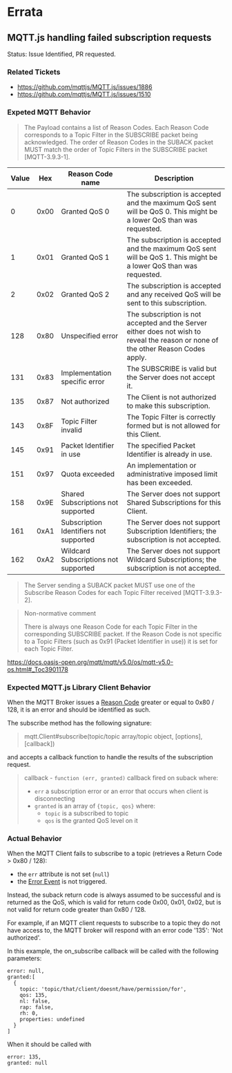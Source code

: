 # Errata

## MQTT.js handling failed subscription requests

Status: Issue Identified, PR requested.

### Related Tickets

- https://github.com/mqttjs/MQTT.js/issues/1886
- https://github.com/mqttjs/MQTT.js/issues/1510

### Expeted MQTT Behavior

> The Payload contains a list of Reason Codes. Each Reason Code corresponds to a Topic Filter in the SUBSCRIBE packet being acknowledged. The order of Reason Codes in the SUBACK packet MUST match the order of Topic Filters in the SUBSCRIBE packet [MQTT-3.9.3-1].

|Value|Hex|Reason Code name|Description|
|--- |--- |--- |--- |
|0|0x00|Granted QoS 0|The subscription is accepted and the maximum QoS sent will be QoS 0. This might be a lower QoS than was requested.|
|1|0x01|Granted QoS 1|The subscription is accepted and the maximum QoS sent will be QoS 1. This might be a lower QoS than was requested.|
|2|0x02|Granted QoS 2|The subscription is accepted and any received QoS will be sent to this subscription.|
|128|0x80|Unspecified error|The subscription is not accepted and the Server either does not wish to reveal the reason or none of the other Reason Codes apply.|
|131|0x83|Implementation specific error|The SUBSCRIBE is valid but the Server does not accept it.|
|135|0x87|Not authorized|The Client is not authorized to make this subscription.|
|143|0x8F|Topic Filter invalid|The Topic Filter is correctly formed but is not allowed for this Client.|
|145|0x91|Packet Identifier in use|The specified Packet Identifier is already in use.|
|151|0x97|Quota exceeded|An implementation or administrative imposed limit has been exceeded.|
|158|0x9E|Shared Subscriptions not supported|The Server does not support Shared Subscriptions for this Client.|
|161|0xA1|Subscription Identifiers not supported|The Server does not support Subscription Identifiers; the subscription is not accepted.|
|162|0xA2|Wildcard Subscriptions not supported|The Server does not support Wildcard Subscriptions; the subscription is not accepted.|

> The Server sending a SUBACK packet MUST use one of the Subscribe Reason Codes for each Topic Filter received [MQTT-3.9.3-2].
 
> Non-normative comment
>
> There is always one Reason Code for each Topic Filter in the corresponding SUBSCRIBE packet. If the Reason Code is not specific to a Topic Filters (such as 0x91 (Packet Identifier in use)) it is set for each Topic Filter.

https://docs.oasis-open.org/mqtt/mqtt/v5.0/os/mqtt-v5.0-os.html#_Toc3901178

### Expected MQTT.js Library Client Behavior

When the MQTT Broker issues a [Reason Code](https://github.com/mqttjs/MQTT.js/blob/main/src/lib/handlers/ack.ts#L5) greater or equal to 0x80 / 128, it is an error and should be identified as such.

The subscribe method has the following signature: 

> mqtt.Client#subscribe(topic/topic array/topic object, [options], [callback])

and accepts a callback function to handle the results of the subscription request.

> callback - `function (err, granted)` callback fired on suback where:
>   - `err` a subscription error or an error that occurs when client is disconnecting
>   - `granted` is an array of `{topic, qos}` where:
>      - `topic` is a subscribed to topic
>      - `qos` is the granted QoS level on it

### Actual Behavior

When the MQTT Client fails to subscribe to a topic (retrieves a Return Code > 0x80 / 128):
- the `err` attribute is not set (`null`)
- the [Error Event](https://github.com/mqttjs/MQTT.js?tab=readme-ov-file#event-error) is not triggered.

Instead, the suback return code is always assumed to be successful and is returned as the QoS, which is valid for return code 0x00, 0x01, 0x02, but is not valid for return code greater than 0x80 / 128.

For example, if an MQTT client requests to subscribe to a topic they do not have access to, the MQTT broker will respond with an error code '135': 'Not authorized'.

In this example, the on_subscribe callback will be called with the following parameters:

```
error: null,
granted:[
  {
    topic: 'topic/that/client/doesnt/have/permission/for',
    qos: 135,
    nl: false,
    rap: false,
    rh: 0,
    properties: undefined
  }
]
```

When it should be called with

```
error: 135,
granted: null
```
